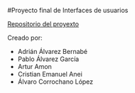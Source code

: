 #Proyecto final de Interfaces de usuarios

[Repositorio del proyexto](https://github.com/arturAmon/iu2122)

Creado por:

* Adrián Álvarez Bernabé
* Pablo Álvarez García
* Artur Amon
* Cristian Emanuel Anei
* Álvaro Corrochano López

